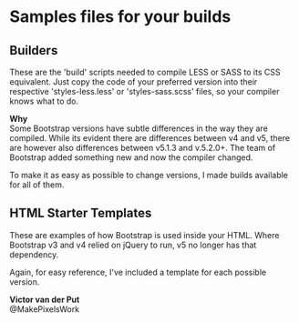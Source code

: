 # Samples files for your builds

## Builders
These are the 'build' scripts needed to compile LESS or SASS to its CSS equivalent. Just copy the code of your preferred version into their respective 'styles-less.less' or 'styles-sass.scss' files, so your compiler knows what to do.

**Why**<br>
Some Bootstrap versions have subtle differences in the way they are compiled. While its evident there are differences between v4 and v5, there are however also differences between v5.1.3 and v.5.2.0+. The team of Bootstrap added something new and now the compiler changed.

To make it as easy as possible to change versions, I made builds available for all of them.

## HTML Starter Templates
These are examples of how Bootstrap is used inside your HTML. Where Bootstrap v3 and v4 relied on jQuery to run, v5 no longer has that dependency.

Again, for easy reference, I've included a template for each possible version.

<strong>Victor van der Put</strong><br>
@MakePixelsWork

